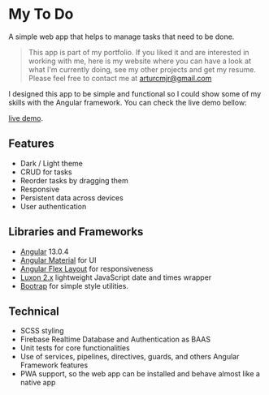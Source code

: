 # My To Do
A simple web app that helps to manage tasks that need to be done.
> This app is part of my portfolio. If you liked it and are interested in working with me, here is my website where you can have a look at what I'm currently doing, see my other projects and get my resume. 
> Please feel free to contact me at arturcmjr@gmail.com

I designed this app to be simple and functional so I could show some of my skills with the Angular framework. You can check the live demo bellow:

[live demo](https://arju-todo.web.app/).

## Features
- Dark / Light theme
- CRUD for tasks
- Reorder tasks by dragging them
- Responsive
- Persistent data across devices
- User authentication

## Libraries and Frameworks
- [Angular](https://angular.io/) 13.0.4 
- [Angular Material](https://material.angular.io/) for UI
- [Angular Flex Layout](https://github.com/angular/flex-layout) for responsiveness
- [Luxon 2.x](https://moment.github.io/luxon) lightweight JavaScript date and times wrapper
- [Bootrap](https://getbootstrap.com/) for simple style utilities.

## Technical
- SCSS styling
- Firebase Realtime Database and Authentication as BAAS
- Unit tests for core functionalities
- Use of services, pipelines, directives, guards, and others Angular Framework features
- PWA support, so the web app can be installed and behave almost like a native app